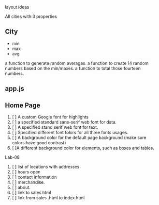 layout ideas

All cities with 3 properties

## City
- min
- max
- avg

a function to generate random averages.
a function to create 14 random numbers based on the min/maxes.
a function to total those fourteen numbers.

## app.js
<!-- - [x] create a store object
- [x] create the properties for min/max hourly customers and average cookier per customer.
- [x] create a method to generate a random number for customers per hour.
- [x] calculate and store the simulated amounts of cookers purchased for each hour at each location using average cookier purhcased and the random number of customer generated.
- [x] Display the values of each array as unordered lists in the broswer.
- [x] calculate the sum of hourly totals for each store. -->

<!-- - [x] replace all object literals with a constructor function.
- [x] replace lists of data with a table.
- [x] each cookie stand will have seperate render().
- [x] The header row and footer row are each created in their own stand-alone function
NOTE: Please use a header cell for both the header row ( containing store hours ), and the footer row ( hourly and grand totals across all stores ).

I need to create a header for each index of 'Hours'. -->


## Home Page
1. [ ] A custom Google font for highlights
2. [ ] a specified standard sans-serif web font for data.
3. [ ] A specified stand serif web font for text.
4. [ ] Specified different font folors for all three fonts usages.
5. [ ] A background color for the default page background (make sure colors have good contrast)
6. [ ]A different background color for elements, such as boxes and tables.

Lab-08
1. [ ] list of locations with addresses
2. [ ] hours open
3. [ ] contact information
4. [ ] merchandise.
5. [ ] about.
5. [ ] link to sales.html
6. [ ] link from sales .html to index.html
